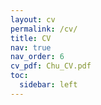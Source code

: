 ```yaml
---
layout: cv
permalink: /cv/
title: CV
nav: true
nav_order: 6
cv_pdf: Chu_CV.pdf
toc:
  sidebar: left
---
```

